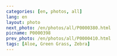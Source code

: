 ```yaml
---
categories: [en, photos, all]
lang: en
layout: photo
next_photo: /en/photos/all/P0000380.html
picname: P0000398
prev_photo: /en/photos/all/P0000410.html
tags: [Aloe, Green Grass, Zebra]
---
```

